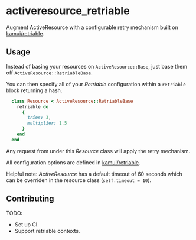 # activeresource_retriable

Augment ActiveResource with a configurable retry mechanism built on [kamui/retriable](<https://github.com/kamui/retriable>).

## Usage

Instead of basing your resources on `ActiveResource::Base`, just base them off `ActiveResource::RetriableBase`.

You can then specify all of your _Retriable_ configuration within a `retriable` block returning a hash.

```Ruby
  class Resource < ActiveResource::RetriableBase
    retriable do
      {
        tries: 3,
        multiplier: 1.5
      }
    end
  end
```

Any request from under this _Resource_ class will apply the retry mechanism.

All configuration options are defined in [kamui/retriable](<https://github.com/kamui/retriable>).

Helpful note: _ActiveResource_ has a default timeout of 60 seconds which can be overriden in the resource class (`self.timeout = 10`).

## Contributing

TODO:

- Set up CI.
- Support retriable contexts.
